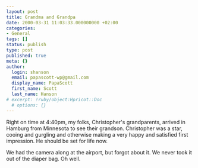 ```yaml
---
layout: post
title: Grandma and Grandpa
date: 2000-03-31 11:03:33.000000000 +02:00
categories:
- General
tags: []
status: publish
type: post
published: true
meta: {}
author:
  login: shanson
  email: papascott-wp@gmail.com
  display_name: PapaScott
  first_name: Scott
  last_name: Hanson
# excerpt: !ruby/object:Hpricot::Doc
  # options: {}
---
```

<p>Right on time at 4:40pm, my folks, Christopher's grandparents, arrived in Hamburg from Minnesota to see their grandson. Christopher was a star, cooing and gurgling and otherwise making a very happy and satisfied first impression. He should be set for life now.</p>
<p>We had the camera along at the airport, but forgot about it. We never took it out of the diaper bag. Oh well.</p>
